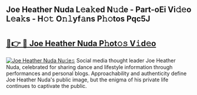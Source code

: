 ## Joe Heather Nuda L𝚎a𝚔ed N𝚞𝚍e - Part-oEi Vi𝚍𝚎o L𝚎a𝚔s - H𝚘𝚝 O𝚗𝚕yf𝚊ns P𝚑𝚘tos Pqc5J

# <h2><a href="http://kf48ke.oniu.top/?m=Joe+Heather+Nuda">🔗👉 🔴 Joe Heather Nuda P𝚑ot𝚘𝚜 V𝚒d𝚎o</a></h2>

[![Joe Heather Nuda Nu𝚍e𝚜](https://i.imgur.com/0qMVB7G.gif)](http://kf48ke.oniu.top/?m=Joe+Heather+Nuda)
Social media thought leader Joe Heather Nuda, celebrated for sharing dance and lifestyle information through performances and personal blogs. Approachability and authenticity define Joe Heather Nuda's public image, but the enigma of his private life continues to captivate the public.  

